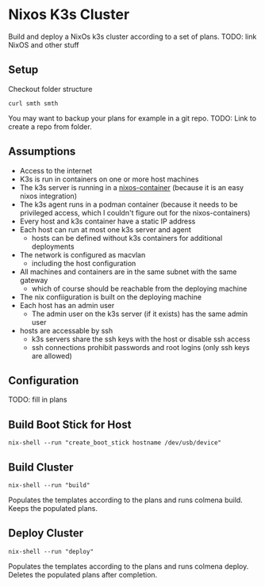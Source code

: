# Nixos K3s Cluster

Build and deploy a NixOs k3s cluster according to a set of plans.
TODO: link NixOS and other stuff

## Setup

Checkout folder structure
```shell
curl smth smth
```

You may want to backup your plans for example in a git repo.
TODO: Link to create a repo from folder.

## Assumptions

- Access to the internet
- K3s is run in containers on one or more host machines
- The k3s server is running in a [nixos-container](https://nixos.wiki/wiki/NixOS_Containers) (because it is an easy nixos integration)
- The k3s agent runs in a podman container (because it needs to be privileged access, which I couldn't figure out for the nixos-containers)
- Every host and k3s container have a static IP address
- Each host can run at most one k3s server and agent
  - hosts can be defined without k3s containers for additional deployments
- The network is configured as macvlan
  - including the host configuration
- All machines and containers are in the same subnet with the same gateway
  - which of course should be reachable from the deploying machine
- The nix confiiguration is built on the deploying machine
- Each host has an admin user
  - The admin user on the k3s server (if it exists) has the same admin user
- hosts are accessable by ssh
  - k3s servers share the ssh keys with the host or disable ssh access
  - ssh connections prohibit passwords and root logins (only ssh keys are allowed)

## Configuration

TODO: fill in plans

## Build Boot Stick for Host

```shell
nix-shell --run "create_boot_stick hostname /dev/usb/device"
```

## Build Cluster

```shell
nix-shell --run "build"
```

Populates the templates according to the plans and runs colmena build.
Keeps the populated plans.

## Deploy Cluster

```shell
nix-shell --run "deploy"
```

Populates the templates according to the plans and runs colmena deploy.
Deletes the populated plans after completion.
